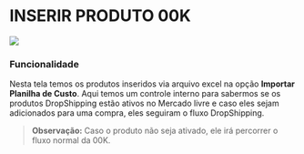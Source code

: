 # INSERIR PRODUTO 00K

![](http://developers.connectparts.com.br/imagens/listagemProdutos_01.png)

### Funcionalidade

Nesta tela temos os produtos inseridos via arquivo excel na opção **Importar Planilha de Custo**. Aqui temos um controle interno para sabermos se os produtos DropShipping estão ativos no Mercado livre e caso eles sejam adicionados para uma compra, eles seguiram o fluxo DropShipping.

>**Observação:** Caso o produto não seja ativado, ele irá percorrer o fluxo normal da 00K.
